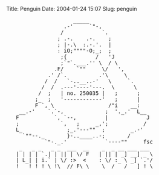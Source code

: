 Title: Penguin
Date: 2004-01-24 15:07
Slug: penguin

<pre>
                     _____
                  .-'     `"-,
                 /            `.
                ; .-.    .-.    ;
                ; |-.\  :.-.'.  |
                : iO;""""-O;_;  ;
                 ;{         /   'J
                 ;`"`.___.'' \  / \
               .F/    `""     \/   ',
             .' /`.          .'\     \
            /  /   `-..__..-'   \     `.
           /  /  .---'----'---.  \      \
          /  ;   | no. 250035 |   ;      ;
         ;_  ;   '------------'   ;      |
         F `, \                 /"i    __:
    __.-'    `.`-,             ;  '._.'  L__
   F           `, `--,         |            J
   ;             `,   ;     _,';           /
   L_              ;_.'---""  ;        _.-'
     `""--._       }-..____..-;       /
            `"-._.'            `----""     fsc
    _   _ _   _ _  ___  __    _  _ __ ___ ___
   | | | | `.| | || | \/ F   | || | _] __] _ \
   | L_| | i.` | \/ :>  <    : \/ :_ \ _] `.'/
   !___!_!_! \_!\__//_F\_\    \__/___/___]_!_\
</pre>


